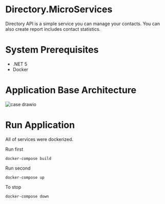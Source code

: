 # Directory.MicroServices

Directory API is a simple service you can manage your contacts. You can also create report includes contact statistics.

# System Prerequisites

- .NET 5
- Docker

# Application Base Architecture

![case drawio](https://user-images.githubusercontent.com/67517597/148652244-33c7e163-8404-4861-9ed5-37316faaf956.png)

# Run Application

All of services were dockerized. 

Run first
```
docker-compose build
```
Run second
```
docker-compose up
```
To stop
```
docker-compose down
```
